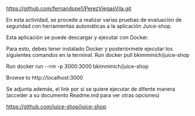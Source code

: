 https://github.com/fernandope1/PerezViegasVila.git

En esta actividad, se procede a realizar varias pruebas de evaluación de seguridad con herramientas automáticas a la aplicación Juice-shop. 

Esta aplicación se puede descargar y ejecutar con Docker. 

Para esto, debes tener instalado Docker y posteriormete ejecutar los siguientes comandos en la terminal.
Run docker pull bkimminich/juice-shop

Run docker run --rm -p 3000:3000 bkimminich/juice-shop

Browse to http://localhost:3000 

Se adjunta además, el link por si se quiere ejecutar de difente manera (acceder a su documento Readme.md para ver otras opciones)

https://github.com/juice-shop/juice-shop


